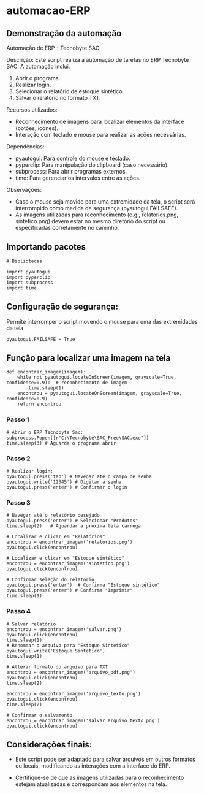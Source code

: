 # automacao-ERP

## Demonstração da automação


Automação de ERP - Tecnobyte SAC

Descrição:
Este script realiza a automação de tarefas no ERP Tecnobyte SAC. A automação inclui:
1. Abrir o programa.
2. Realizar login.
3. Selecionar o relatório de estoque sintético.
4. Salvar o relatório no formato TXT.

Recursos utilizados:
- Reconhecimento de imagens para localizar elementos da interface (botões, ícones).
- Interação com teclado e mouse para realizar as ações necessárias.

Dependências:
- pyautogui: Para controle do mouse e teclado.
- pyperclip: Para manipulação do clipboard (caso necessário).
- subprocess: Para abrir programas externos.
- time: Para gerenciar os intervalos entre as ações.

Observações:
- Caso o mouse seja movido para uma extremidade da tela, o script será interrompido como medida de segurança (pyautogui.FAILSAFE).
- As imagens utilizadas para reconhecimento (e.g., relatorios.png, sintetico.png) devem estar no mesmo diretório do script ou especificadas corretamente no caminho.

## Importando pacotes

```
# Bibliotecas

import pyautogui
import pyperclip
import subprocess
import time
```

## Configuração de segurança:
 Permite interromper o script movendo o mouse para uma das extremidades da tela
```
pyautogui.FAILSAFE = True
```

## Função para localizar uma imagem na tela
```
def encontrar_imagem(imagem):
    while not pyautogui.locateOnScreen(imagem, grayscale=True, confidence=0.9):  # reconhecimento de imagem
        time.sleep(1)
    encontrou = pyautogui.locateOnScreen(imagem, grayscale=True, confidence=0.9)
    return encontrou
```
### Passo 1

```
# Abrir o ERP Tecnobyte Sac:
subprocess.Popen([r"C:\Tecnobyte\SAC_Free\SAC.exe"])
time.sleep(3) # Aguarda o programa abrir
```
### Passo 2
```
# Realizar login:
pyautogui.press('tab') # Navegar até o campo de senha
pyautogui.write('12345') # Digitar a senha
pyautogui.press('enter') # Confirmar o login
````
### Passo 3

```
# Navegar até o relatório desejado
pyautogui.press('enter') # Selecionar "Produtos"
time.sleep(2)   # Aguardar a próxima tela carregar

# Localizar e clicar em "Relatórios"
encontrou = encontrar_imagem('relatorios.png')
pyautogui.click(encontrou)

# Localizar e clicar em "Estoque sintético"
encontrou = encontrar_imagem('sintetico.png')
pyautogui.click(encontrou)

# Confirmar seleção do relatório
pyautogui.press('enter')  # Confirma "Estoque sintético"
pyautogui.press('enter') # Confirma "Imprimir"
time.sleep(1)
```
### Passo 4
```
# Salvar relatório
encontrou = encontrar_imagem('salvar.png')
pyautogui.click(encontrou)
time.sleep(1)
# Renomear o arquivo para "Estoque Sintetico"
pyautogui.write('Estoque Sintetico')
time.sleep(1)

# Alterar formato do arquivo para TXT
encontrou = encontrar_imagem('arquivo_pdf.png')
pyautogui.click(encontrou)
time.sleep(2)

encontrou = encontrar_imagem('arquivo_texto.png')
pyautogui.click(encontrou)
time.sleep(2)

# Confirmar o salvamento
encontrou = encontrar_imagem('salvar_arquivo_texto.png')
pyautogui.click(encontrou)
```
## Considerações finais:
- Este script pode ser adaptado para salvar arquivos em outros formatos ou locais, modificando as interações com a interface do ERP.

- Certifique-se de que as imagens utilizadas para o reconhecimento estejam atualizadas e correspondam aos elementos na tela.


